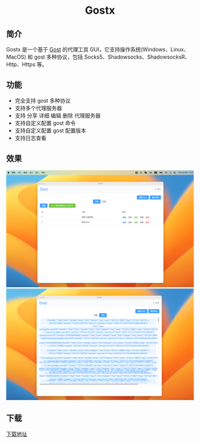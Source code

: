 <div align="center"><h1>Gostx</h1></div>

## 简介

Gostx 是一个基于 [Gost](https://github.com/go-gost/gost.git) 的代理工具 GUI，它支持操作系统(Windows、Linux、MacOS) 和 gost 多种协议，包括 Socks5、Shadowsocks、ShadowsocksR、Http、Https 等。


## 功能

- 完全支持 gost 多种协议
- 支持多个代理服务器
- 支持 分享 详细 编辑 删除 代理服务器
- 支持自定义配置 gost 命令
- 支持自定义配置 gost 配置版本
- 支持日志查看

## 效果

![img.png](md_resource/img.png)
![img_1.png](md_resource/img_1.png)


## 下载

[下载地址](https://github.com/InfernalAzazel/gostx/releases)
